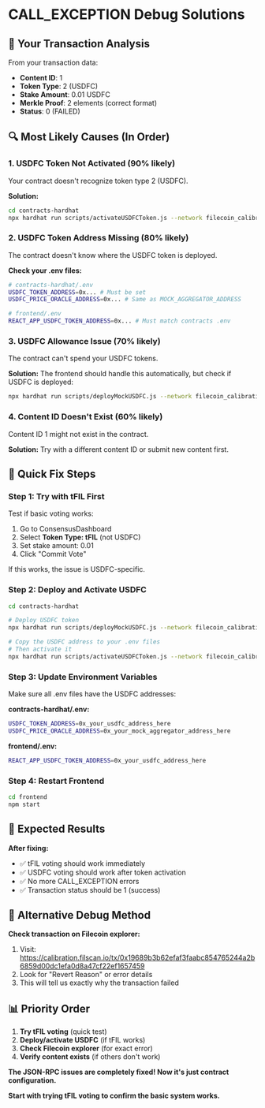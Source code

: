 # CALL_EXCEPTION Debug Solutions

## 🚨 **Your Transaction Analysis**

From your transaction data:
- **Content ID**: 1
- **Token Type**: 2 (USDFC)
- **Stake Amount**: 0.01 USDFC
- **Merkle Proof**: 2 elements (correct format)
- **Status**: 0 (FAILED)

## 🔍 **Most Likely Causes (In Order)**

### **1. USDFC Token Not Activated (90% likely)**
Your contract doesn't recognize token type 2 (USDFC).

**Solution:**
```bash
cd contracts-hardhat
npx hardhat run scripts/activateUSDFCToken.js --network filecoin_calibration
```

### **2. USDFC Token Address Missing (80% likely)**
The contract doesn't know where the USDFC token is deployed.

**Check your .env files:**
```bash
# contracts-hardhat/.env
USDFC_TOKEN_ADDRESS=0x... # Must be set
USDFC_PRICE_ORACLE_ADDRESS=0x... # Same as MOCK_AGGREGATOR_ADDRESS

# frontend/.env
REACT_APP_USDFC_TOKEN_ADDRESS=0x... # Must match contracts .env
```

### **3. USDFC Allowance Issue (70% likely)**
The contract can't spend your USDFC tokens.

**Solution:** The frontend should handle this automatically, but check if USDFC is deployed:
```bash
npx hardhat run scripts/deployMockUSDFC.js --network filecoin_calibration
```

### **4. Content ID Doesn't Exist (60% likely)**
Content ID 1 might not exist in the contract.

**Solution:** Try with a different content ID or submit new content first.

## 🚀 **Quick Fix Steps**

### **Step 1: Try with tFIL First**
Test if basic voting works:
1. Go to ConsensusDashboard
2. Select **Token Type: tFIL** (not USDFC)
3. Set stake amount: 0.01
4. Click "Commit Vote"

If this works, the issue is USDFC-specific.

### **Step 2: Deploy and Activate USDFC**
```bash
cd contracts-hardhat

# Deploy USDFC token
npx hardhat run scripts/deployMockUSDFC.js --network filecoin_calibration

# Copy the USDFC address to your .env files
# Then activate it
npx hardhat run scripts/activateUSDFCToken.js --network filecoin_calibration
```

### **Step 3: Update Environment Variables**
Make sure all .env files have the USDFC addresses:

**contracts-hardhat/.env:**
```bash
USDFC_TOKEN_ADDRESS=0x_your_usdfc_address_here
USDFC_PRICE_ORACLE_ADDRESS=0x_your_mock_aggregator_address_here
```

**frontend/.env:**
```bash
REACT_APP_USDFC_TOKEN_ADDRESS=0x_your_usdfc_address_here
```

### **Step 4: Restart Frontend**
```bash
cd frontend
npm start
```

## 🎯 **Expected Results**

**After fixing:**
- ✅ tFIL voting should work immediately
- ✅ USDFC voting should work after token activation
- ✅ No more CALL_EXCEPTION errors
- ✅ Transaction status should be 1 (success)

## 🔧 **Alternative Debug Method**

**Check transaction on Filecoin explorer:**
1. Visit: https://calibration.filscan.io/tx/0x19689b3b62efaf3faabc854765244a2b6859d00dc1efa0d8a47cf22ef1657459
2. Look for "Revert Reason" or error details
3. This will tell us exactly why the transaction failed

## 📊 **Priority Order**

1. **Try tFIL voting** (quick test)
2. **Deploy/activate USDFC** (if tFIL works)
3. **Check Filecoin explorer** (for exact error)
4. **Verify content exists** (if others don't work)

**The JSON-RPC issues are completely fixed! Now it's just contract configuration.**

**Start with trying tFIL voting to confirm the basic system works.**